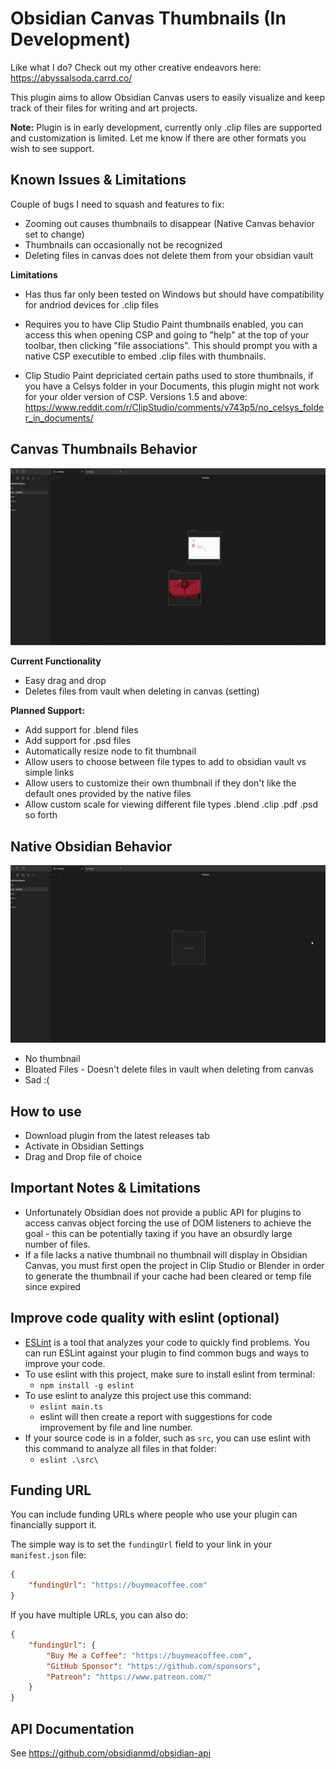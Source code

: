 # Obsidian Canvas Thumbnails (In Development)

Like what I do? Check out my other creative endeavors here: https://abyssalsoda.carrd.co/

This plugin aims to allow Obsidian Canvas users to easily visualize and keep track of their files for writing and art projects. 

**Note:** Plugin is in early development, currently only .clip files are supported and customization is limited. Let me know if there are other formats you wish to see support.


## Known Issues & Limitations

Couple of bugs I need to squash and features to fix:

- Zooming out causes thumbnails to disappear (Native Canvas behavior set to change)
- Thumbnails can occasionally not be recognized
- Deleting files in canvas does not delete them from your obsidian vault

**Limitations**

- Has thus far only been tested on Windows but should have compatibility for andriod devices for .clip files

- Requires you to have Clip Studio Paint thumbnails enabled, you can access this when opening CSP and going to "help" at the top of your toolbar, then clicking "file associations". This should prompt you with a native CSP executible to embed .clip files with thumbnails.

-  Clip Studio Paint depriciated certain paths used to store thumbnails, if you have a Celsys folder in your Documents, this plugin might not work for your older version of CSP. Versions 1.5 and above: https://www.reddit.com/r/ClipStudio/comments/v743p5/no_celsys_folder_in_documents/

## Canvas Thumbnails Behavior

![](https://github.com/AbyssalSoda/Canvas-File-Thumbnails/blob/master/CT.gif)

**Current Functionality**
- Easy drag and drop
- Deletes files from vault when deleting in canvas (setting)

**Planned Support:** 
- Add support for .blend files
- Add support for .psd files
- Automatically resize node to fit thumbnail
- Allow users to choose between file types to add to obsidian vault vs simple links
- Allow users to customize their own thumbnail if they don't like the default ones provided by the native files
- Allow custom scale for viewing different file types .blend .clip .pdf .psd so forth


## Native Obsidian Behavior

![](https://github.com/AbyssalSoda/Canvas-File-Thumbnails/blob/master/NCT.gif)

- No thumbnail
- Bloated Files - Doesn't delete files in vault when deleting from canvas
- Sad :(


## How to use

- Download plugin from the latest releases tab
- Activate in Obsidian Settings
- Drag and Drop file of choice

## Important Notes & Limitations

- Unfortunately Obsidian does not provide a public API for plugins to access canvas object forcing the use of DOM listeners to achieve the goal - this can be potentially taxing if you have an obsurdly large number of files.
- If a file lacks a native thumbnail no thumbnail will display in Obsidian Canvas, you must first open the project in Clip Studio or Blender in order to generate the thumbnail if your cache had been cleared or temp file since expired

## Improve code quality with eslint (optional)
- [ESLint](https://eslint.org/) is a tool that analyzes your code to quickly find problems. You can run ESLint against your plugin to find common bugs and ways to improve your code. 
- To use eslint with this project, make sure to install eslint from terminal:
  - `npm install -g eslint`
- To use eslint to analyze this project use this command:
  - `eslint main.ts`
  - eslint will then create a report with suggestions for code improvement by file and line number.
- If your source code is in a folder, such as `src`, you can use eslint with this command to analyze all files in that folder:
  - `eslint .\src\`

## Funding URL

You can include funding URLs where people who use your plugin can financially support it.

The simple way is to set the `fundingUrl` field to your link in your `manifest.json` file:

```json
{
    "fundingUrl": "https://buymeacoffee.com"
}
```

If you have multiple URLs, you can also do:

```json
{
    "fundingUrl": {
        "Buy Me a Coffee": "https://buymeacoffee.com",
        "GitHub Sponsor": "https://github.com/sponsors",
        "Patreon": "https://www.patreon.com/"
    }
}
```

## API Documentation

See https://github.com/obsidianmd/obsidian-api
